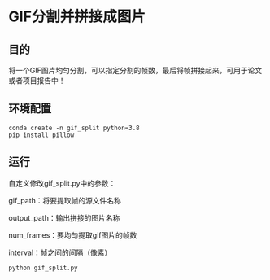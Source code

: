 # GIF分割并拼接成图片
## 目的
将一个GIF图片均匀分割，可以指定分割的帧数，最后将帧拼接起来，可用于论文或者项目报告中！

## 环境配置

```
conda create -n gif_split python=3.8
pip install pillow
```

## 运行
自定义修改gif_split.py中的参数：

gif_path：将要提取帧的源文件名称

output_path：输出拼接的图片名称

num_frames：要均匀提取gif图片的帧数

interval：帧之间的间隔（像素）

```
python gif_split.py
```